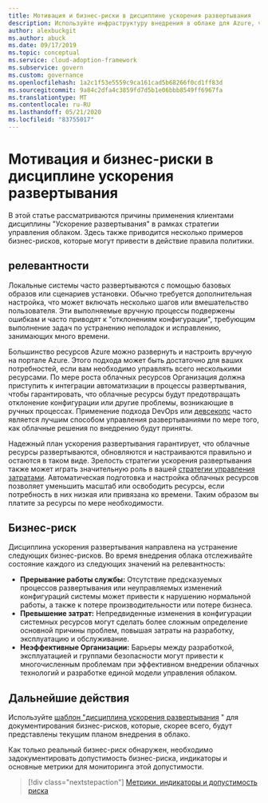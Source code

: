 ```yaml
---
title: Мотивация и бизнес-риски в дисциплине ускорения развертывания
description: Используйте инфраструктуру внедрения в облаке для Azure, чтобы понять бизнес-риски по дисциплине ускорения развертывания, которые можно использовать в стратегии управления.
author: alexbuckgit
ms.author: abuck
ms.date: 09/17/2019
ms.topic: conceptual
ms.service: cloud-adoption-framework
ms.subservice: govern
ms.custom: governance
ms.openlocfilehash: 1a2c1f53e5559c9ca161cad5b68266f0cd1ff83d
ms.sourcegitcommit: 9a84c2dfa4c3859fd7d5b1e06bbb8549ff6967fa
ms.translationtype: MT
ms.contentlocale: ru-RU
ms.lasthandoff: 05/21/2020
ms.locfileid: "83755017"
---
```

# <a name="motivations-and-business-risks-in-the-deployment-acceleration-discipline"></a>Мотивация и бизнес-риски в дисциплине ускорения развертывания

В этой статье рассматриваются причины применения клиентами дисциплины "Ускорение развертывания" в рамках стратегии управления облаком. Здесь также приводится несколько примеров бизнес-рисков, которые могут привести в действие правила политики.

<!-- markdownlint-disable MD026 -->

## <a name="relevance"></a>релевантности

Локальные системы часто развертываются с помощью базовых образов или сценариев установки. Обычно требуется дополнительная настройка, что может включать несколько шагов или вмешательство пользователя. Эти выполняемые вручную процессы подвержены ошибкам и часто приводят к "отклонениям конфигурации", требующим выполнение задач по устранению неполадок и исправлению, занимающих много времени.

Большинство ресурсов Azure можно развернуть и настроить вручную на портале Azure. Этого подхода может быть достаточно для ваших потребностей, если вам необходимо управлять всего несколькими ресурсами. По мере роста облачных ресурсов Организация должна приступить к интеграции автоматизации в процессы развертывания, чтобы гарантировать, что облачные ресурсы будут предотвращать отклонение конфигурации или другие проблемы, возникающие в ручных процессах. Применение подхода DevOps или [девсекопс](https://www.microsoft.com/devsecops) часто является лучшим способом управления развертываниями по мере того, как облачные решения по внедрению будут приняты.

Надежный план ускорения развертывания гарантирует, что облачные ресурсы развертываются, обновляются и настраиваются правильно и остаются в таком виде. Зрелость стратегии ускорения развертывания также может играть значительную роль в вашей [стратегии управления затратами](../cost-management/index.md). Автоматическая подготовка и настройка облачных ресурсов позволяет уменьшить масштаб или освободить ресурсы, если потребность в них низкая или привязана ко времени. Таким образом вы платите за ресурсы по мере необходимости.

## <a name="business-risk"></a>Бизнес-риск

Дисциплина ускорения развертывания направлена на устранение следующих бизнес-рисков. Во время внедрения облака отслеживайте состояние каждого из следующих значений на релевантность:

- **Прерывание работы службы:** Отсутствие предсказуемых процессов развертывания или неуправляемых изменений конфигураций системы может привести к нарушению нормальной работы, а также к потере производительности или потере бизнеса.
- **Превышение затрат:** Непредвиденные изменения в конфигурации системных ресурсов могут сделать более сложным определение основной причины проблем, повышая затраты на разработку, эксплуатацию и обслуживание.
- **Неэффективные Организации:** Барьеры между разработкой, эксплуатацией и группами безопасности могут привести к многочисленным проблемам при эффективном внедрении облачных технологий и разработке единой модели управления облаком.

## <a name="next-steps"></a>Дальнейшие действия

Используйте [шаблон "дисциплина ускорения развертывания](./template.md) " для документирования бизнес-рисков, которые, скорее всего, будут представлены текущим планом внедрения в облако.

Как только реальный бизнес-риск обнаружен, необходимо задокументировать допустимость бизнес-риска, индикаторы и основные метрики для мониторинга этой допустимости.

> [!div class="nextstepaction"]
> [Метрики, индикаторы и допустимость риска](./metrics-tolerance.md)
